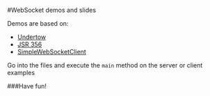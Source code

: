 #WebSocket demos and slides

Demos are based on:
* [Undertow](https://github.com/undertow-io/undertow)
* [JSR 356](https://github.com/undertow-io/undertow/tree/master/websockets-jsr)
* [SimpleWebSocketClient](https://github.com/matzew/simple-websocket-client)

Go into the files and execute the ``main`` method on the server or client examples

###Have fun!
